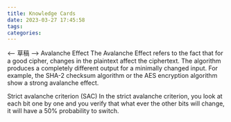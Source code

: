 ```yaml
---
title: Knowledge Cards
date: 2023-03-27 17:45:58
tags: 
categories: 
---
```


<-- 草稿 -->
Avalanche Effect
The Avalanche Effect refers to the fact that for a good cipher, changes in the plaintext affect the ciphertext. The algorithm produces a completely different output for a minimally changed input. For example, the SHA-2 checksum algorithm or the AES encryption algorithm show a strong avalanche effect.

Strict avalanche criterion (SAC)
In the strict avalanche criterion, you look at each bit one by one and you verify that what ever the other bits will change, it will have a 50% probability to switch.